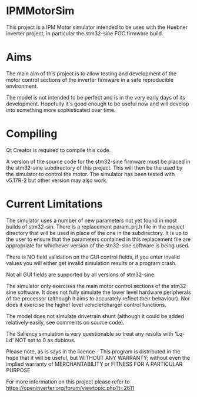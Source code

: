 # IPMMotorSim
This project is a IPM Motor simulator intended to be uses with the Huebner inverter project, in particular the stm32-sine FOC firmware build.

# Aims
The main aim of this project is to allow testing and development of the motor control sections of the inverter firmware in a safe reproducible environment.

The model is not intended to be perfect and is in the very early days of its development.  Hopefully it's good enough to be useful now and will develop into something more sophisticated over time.

# Compiling
Qt Creator is required to compile this code.

A version of the source code for the stm32-sine firmware must be placed in the stm32-sine subdirectory of this project.  This will then be the used by the simulator to control the motor.  The simulator has been tested with v5.17R-2 but other version may also work.

# Current Limitations
The simulator uses a number of new parameters not yet found in most builds of stm32-sin.  There is a replacement param_prj.h file in the project directory that will be used in place of the one in the subdirectory.  It is up to the user to ensure that the parameters contained in this replacement file are appropriate for whichever version of the stn32-sine software is being used.

There is NO field validation on the GUI control fields, if you enter invalid values you will either get invalid simulation results or a program crash.

Not all GUI fields are supported by all versions of stm32-sine.

The simulator only exercises the main motor control sections of the stm32-sine software.  It does not fully simulate the lower level hardware peripherals of the processor (although it aims to accurately reflect their behaviour).  Nor does it exercise the higher level vehicle/charger control functions.

The model does not simulate drivetrain shunt (although it could be added relatively easily, see comments on source code).

The Saliency simulation is very questionable so treat any results with 'Lq-Ld' NOT set to 0 as dubious.


Please note, as is says in the licence - This program is distributed in the hope that it will be useful, but WITHOUT ANY WARRANTY; without even the implied warranty of MERCHANTABILITY or FITNESS FOR A PARTICULAR PURPOSE


For more information on this project please refer to https://openinverter.org/forum/viewtopic.php?t=2611
